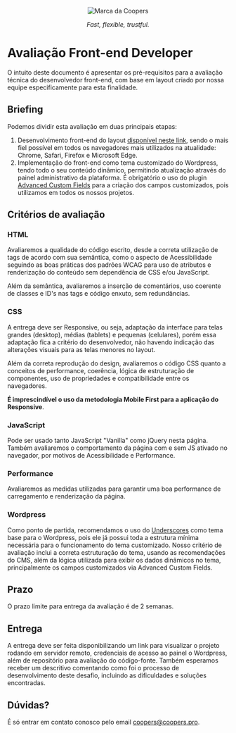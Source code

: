 <p align="center">
  <img src="https://coopers.pro/assets/img/coopers-brand.png" alt="Marca da Coopers" />
</p>

<p align="center">
  <em>Fast, flexible, trustful.</em>
</p>

# Avaliação Front-end Developer

O intuito deste documento é apresentar os pré-requisitos para a avaliação técnica do desenvolvedor front-end, com base em layout criado por nossa equipe especificamente para esta finalidade.

## Briefing

Podemos dividir esta avaliação em duas principais etapas:

1. Desenvolvimento front-end do layout [disponível neste link](https://www.figma.com/file/o0u8SSXuTNpaYEU78rCo5u/Coopers---Site-para-teste-Front-End?node-id=3299%3A330), sendo o mais fiel possível em todos os navegadores mais utilizados na atualidade: Chrome, Safari, Firefox e Microsoft Edge.
3. Implementação do front-end como tema customizado do Wordpress, tendo todo o seu conteúdo dinâmico, permitindo atualização através do painel administrativo da plataforma. É obrigatório o uso do plugin [Advanced Custom Fields](https://advancedcustomfields.com/) para a criação dos campos customizados, pois utilizamos em todos os nossos projetos.

## Critérios de avaliação

### HTML

Avaliaremos a qualidade do código escrito, desde a correta utilização de tags de acordo com sua semântica, como o aspecto de Acessibilidade seguindo as boas práticas dos padrões WCAG para uso de atributos e renderização do conteúdo sem dependência de CSS e/ou JavaScript.

Além da semântica, avaliaremos a inserção de comentários, uso coerente de classes e ID's nas tags e código enxuto, sem redundâncias.

### CSS

A entrega deve ser Responsive, ou seja, adaptação da interface para telas grandes (desktop), médias (tablets) e pequenas (celulares), porém essa adaptação fica a critério do desenvolvedor, não havendo indicação das alterações visuais para as telas menores no layout.

Além da correta reprodução do design, avaliaremos o código CSS quanto a conceitos de performance, coerência, lógica de estruturação de componentes, uso de propriedades e compatibilidade entre os navegadores.

**É imprescindível o uso da metodologia Mobile First para a aplicação do Responsive**.

### JavaScript

Pode ser usado tanto JavaScript "Vanilla" como jQuery nesta página. Também avaliaremos o comportamento da página com e sem JS ativado no navegador, por motivos de Acessibilidade e Performance.

### Performance

Avaliaremos as medidas utilizadas para garantir uma boa performance de carregamento e renderização da página.

### Wordpress

Como ponto de partida, recomendamos o uso do [Underscores](https://underscores.me/) como tema base para o Wordpress, pois ele já possui toda a estrutura mínima necessária para o funcionamento do tema customizado.
Nosso critério de avaliação inclui a correta estruturação do tema, usando as recomendações do CMS, além da lógica utilizada para exibir os dados dinâmicos no tema, principalmente os campos customizados via Advanced Custom Fields.

## Prazo

O prazo limite para entrega da avaliação é de 2 semanas.

## Entrega

A entrega deve ser feita disponibilizando um link para visualizar o projeto rodando em servidor remoto, credenciais de acesso ao painel o Wordpress, além de repositório para avaliação do código-fonte.
Também esperamos receber um descritivo comentando como foi o processo de desenvolvimento deste desafio, incluindo as dificuldades e soluções encontradas.

## Dúvidas?

É só entrar em contato conosco pelo email coopers@coopers.pro.
